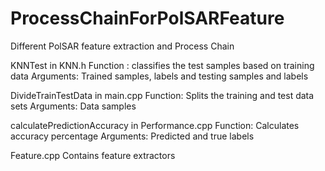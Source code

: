 # ProcessChainForPolSARFeature
Different PolSAR feature extraction and Process Chain

KNNTest in KNN.h 
Function : classifies the test samples based on training data
Arguments: Trained samples, labels and testing samples and labels

DivideTrainTestData in main.cpp
Function: Splits the training and test data sets
Arguments: Data samples

calculatePredictionAccuracy in Performance.cpp
Function: Calculates accuracy percentage
Arguments: Predicted and true labels

Feature.cpp
Contains feature extractors
